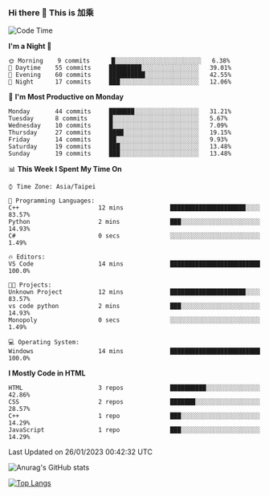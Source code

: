 ### Hi there 👋 This is 加乘



<!--START_SECTION:waka-->
![Code Time](http://img.shields.io/badge/Code%20Time-25%20mins-blue)

**I'm a Night 🦉** 

```text
🌞 Morning    9 commits      █░░░░░░░░░░░░░░░░░░░░░░░░   6.38% 
🌆 Daytime    55 commits     █████████░░░░░░░░░░░░░░░░   39.01% 
🌃 Evening    60 commits     ██████████░░░░░░░░░░░░░░░   42.55% 
🌙 Night      17 commits     ███░░░░░░░░░░░░░░░░░░░░░░   12.06%

```
📅 **I'm Most Productive on Monday** 

```text
Monday       44 commits     ███████░░░░░░░░░░░░░░░░░░   31.21% 
Tuesday      8 commits      █░░░░░░░░░░░░░░░░░░░░░░░░   5.67% 
Wednesday    10 commits     █░░░░░░░░░░░░░░░░░░░░░░░░   7.09% 
Thursday     27 commits     ████░░░░░░░░░░░░░░░░░░░░░   19.15% 
Friday       14 commits     ██░░░░░░░░░░░░░░░░░░░░░░░   9.93% 
Saturday     19 commits     ███░░░░░░░░░░░░░░░░░░░░░░   13.48% 
Sunday       19 commits     ███░░░░░░░░░░░░░░░░░░░░░░   13.48%

```


📊 **This Week I Spent My Time On** 

```text
⌚︎ Time Zone: Asia/Taipei

💬 Programming Languages: 
C++                      12 mins             █████████████████████░░░░   83.57% 
Python                   2 mins              ███░░░░░░░░░░░░░░░░░░░░░░   14.93% 
C#                       0 secs              ░░░░░░░░░░░░░░░░░░░░░░░░░   1.49%

🔥 Editors: 
VS Code                  14 mins             █████████████████████████   100.0%

🐱‍💻 Projects: 
Unknown Project          12 mins             █████████████████████░░░░   83.57% 
vs code python           2 mins              ███░░░░░░░░░░░░░░░░░░░░░░   14.93% 
Monopoly                 0 secs              ░░░░░░░░░░░░░░░░░░░░░░░░░   1.49%

💻 Operating System: 
Windows                  14 mins             █████████████████████████   100.0%

```

**I Mostly Code in HTML** 

```text
HTML                     3 repos             ██████████░░░░░░░░░░░░░░░   42.86% 
CSS                      2 repos             ███████░░░░░░░░░░░░░░░░░░   28.57% 
C++                      1 repo              ███░░░░░░░░░░░░░░░░░░░░░░   14.29% 
JavaScript               1 repo              ███░░░░░░░░░░░░░░░░░░░░░░   14.29%

```



 Last Updated on 26/01/2023 00:42:32 UTC
<!--END_SECTION:waka-->


![Anurag's GitHub stats](https://github-readme-stats.vercel.app/api?username=40436michael&show_icons=true)

[![Top Langs](https://github-readme-stats.vercel.app/api/top-langs/?username=40436michael&layout=compact)](https://github.com/anuraghazra/github-readme-stats)



<!--
**40436michael/40436michael** is a ✨ _special_ ✨ repository because its `README.md` (this file) appears on your GitHub profile.

Here are some ideas to get you started:

- 🔭 I’m currently working on ...
- 🌱 I’m currently learning ...
- 👯 I’m looking to collaborate on ...
- 🤔 I’m looking for help with ...
- 💬 Ask me about ...
- 📫 How to reach me: ...
- 😄 Pronouns: ...
- ⚡ Fun fact: ...
-->
